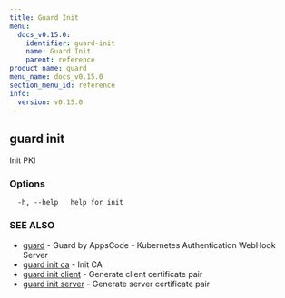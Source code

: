 ```yaml
---
title: Guard Init
menu:
  docs_v0.15.0:
    identifier: guard-init
    name: Guard Init
    parent: reference
product_name: guard
menu_name: docs_v0.15.0
section_menu_id: reference
info:
  version: v0.15.0
---
```


## guard init

Init PKI

### Options

```
  -h, --help   help for init
```

### SEE ALSO

* [guard](/docs/v0.15.0/reference/guard)	 - Guard by AppsCode - Kubernetes Authentication WebHook Server
* [guard init ca](/docs/v0.15.0/reference/guard_init_ca)	 - Init CA
* [guard init client](/docs/v0.15.0/reference/guard_init_client)	 - Generate client certificate pair
* [guard init server](/docs/v0.15.0/reference/guard_init_server)	 - Generate server certificate pair

